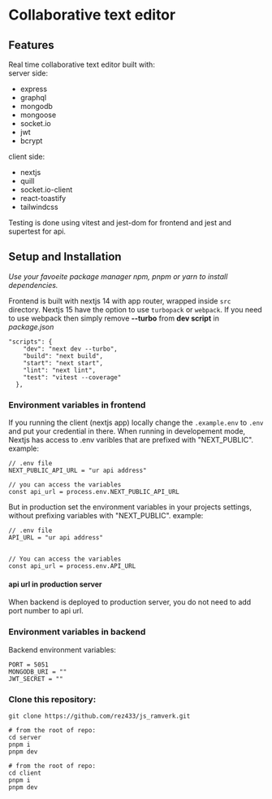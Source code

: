# Collaborative text editor



## Features

Real time collaborative text editor built with:  
server side:
- express
- graphql
- mongodb
- mongoose
- socket.io
- jwt
- bcrypt

client side:
- nextjs
- quill
- socket.io-client
- react-toastify
- tailwindcss


Testing is done using vitest and jest-dom for frontend and jest and supertest for api.  



## Setup and Installation

*Use your favoeite package manager npm, pnpm or yarn to install dependencies.*

Frontend is built with nextjs 14 with app router, wrapped inside `src` directory. Nextjs 15 have the option to use `turbopack` or `webpack`. If you need to use webpack then simply remove **--turbo** from **dev script** in *package.json*

```
"scripts": {
    "dev": "next dev --turbo",
    "build": "next build",
    "start": "next start",
    "lint": "next lint",
    "test": "vitest --coverage"
  },

```

### Environment variables in frontend

If you running the client (nextjs app) locally change the `.example.env` to `.env` and put your credential in there. When running in developement mode, Nextjs has access to .env varibles that are prefixed with "NEXT_PUBLIC". example:

```
// .env file
NEXT_PUBLIC_API_URL = "ur api address"

// you can access the variables
const api_url = process.env.NEXT_PUBLIC_API_URL
```

But in production set the environment variables in your projects settings, without prefixing variables with "NEXT_PUBLIC". example:

```
// .env file
API_URL = "ur api address"


// You can access the variables
const api_url = process.env.API_URL
```

#### api url in production server

When backend is deployed to production server, you do not need to add port number to api url.

### Environment variables in backend

Backend environment variables:

```
PORT = 5051
MONGODB_URI = ""
JWT_SECRET = ""
```


### Clone this repository:



```
git clone https://github.com/rez433/js_ramverk.git

# from the root of repo:
cd server
pnpm i
pnpm dev

# from the root of repo:
cd client
pnpm i
pnpm dev

```
